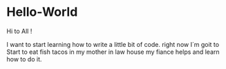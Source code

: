 # Hello-World

Hi to All !

I want to start learning how to write a little bit of code.
right now I´m goit to Start to eat fish tacos in my mother in law house
my fiance helps and learn how to do it.
